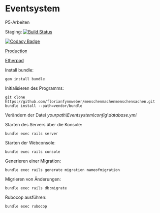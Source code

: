 # Eventsystem
P5-Arbeiten

Staging: [![Build Status](https://travis-ci.com/eventsurfer/eventsurfer.svg?branch=staging)](https://travis-ci.com/eventsurfer/eventsurfer)

[![Codacy Badge](https://api.codacy.com/project/badge/Grade/7125f48349bb4213931d0d42a42f4c1f)](https://www.codacy.com/app/florianfynnweber/eventsurfer?utm_source=github.com&amp;utm_medium=referral&amp;utm_content=eventsurfer/eventsurfer&amp;utm_campaign=Badge_Grade)

[Production](http://eventsurfer.online)

[Etherpad](https://medienpad.de/p/Y3pAwhZhbP)


Install bundle:
```
gem install bundle
```

Initialisieren des Programms:
```
git clone https://github.com/florianfynnweber/menschenmachenmenschensachen.git
bundle install --path=vendor/bundle
```

Verändern der Datei *yourpath\Eventsystem\config\database.yml*

Starten des Servers über die Konsole:
```
bundle exec rails server
```


Starten der Webconsole:
```
bundle exec rails console
```

Generieren einer Migration:
```
bundle exec rails generate migration nameofmigration
```

Migrieren von Änderungen:
```
bundle exec rails db:migrate
```

Rubocop ausführen:
```
bundle exec rubocop
```
